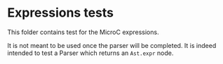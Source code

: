 # Expressions tests

This folder contains test for the MicroC expressions.

It is not meant to be used once the parser will be completed. 
It is indeed intended to test a Parser which returns an `Ast.expr` node. 